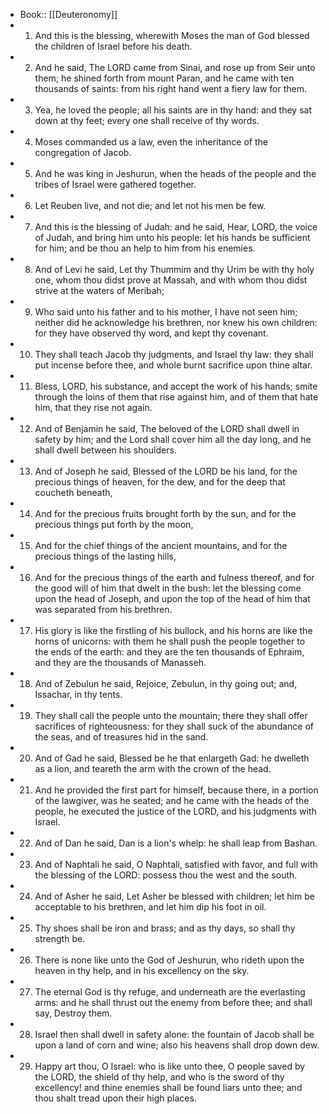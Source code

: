 - Book:: [[Deuteronomy]]
- 1. And this is the blessing, wherewith Moses the man of God blessed the children of Israel before his death.
- 2. And he said, The LORD came from Sinai, and rose up from Seir unto them; he shined forth from mount Paran, and he came with ten thousands of saints: from his right hand went a fiery law for them.
- 3. Yea, he loved the people; all his saints are in thy hand: and they sat down at thy feet; every one shall receive of thy words.
- 4. Moses commanded us a law, even the inheritance of the congregation of Jacob.
- 5. And he was king in Jeshurun, when the heads of the people and the tribes of Israel were gathered together.
- 6. Let Reuben live, and not die; and let not his men be few.
- 7. And this is the blessing of Judah: and he said, Hear, LORD, the voice of Judah, and bring him unto his people: let his hands be sufficient for him; and be thou an help to him from his enemies.
- 8. And of Levi he said, Let thy Thummim and thy Urim be with thy holy one, whom thou didst prove at Massah, and with whom thou didst strive at the waters of Meribah;
- 9. Who said unto his father and to his mother, I have not seen him; neither did he acknowledge his brethren, nor knew his own children: for they have observed thy word, and kept thy covenant.
- 10. They shall teach Jacob thy judgments, and Israel thy law: they shall put incense before thee, and whole burnt sacrifice upon thine altar.
- 11. Bless, LORD, his substance, and accept the work of his hands; smite through the loins of them that rise against him, and of them that hate him, that they rise not again.
- 12. And of Benjamin he said, The beloved of the LORD shall dwell in safety by him; and the Lord shall cover him all the day long, and he shall dwell between his shoulders.
- 13. And of Joseph he said, Blessed of the LORD be his land, for the precious things of heaven, for the dew, and for the deep that coucheth beneath,
- 14. And for the precious fruits brought forth by the sun, and for the precious things put forth by the moon,
- 15. And for the chief things of the ancient mountains, and for the precious things of the lasting hills,
- 16. And for the precious things of the earth and fulness thereof, and for the good will of him that dwelt in the bush: let the blessing come upon the head of Joseph, and upon the top of the head of him that was separated from his brethren.
- 17. His glory is like the firstling of his bullock, and his horns are like the horns of unicorns: with them he shall push the people together to the ends of the earth: and they are the ten thousands of Ephraim, and they are the thousands of Manasseh.
- 18. And of Zebulun he said, Rejoice, Zebulun, in thy going out; and, Issachar, in thy tents.
- 19. They shall call the people unto the mountain; there they shall offer sacrifices of righteousness: for they shall suck of the abundance of the seas, and of treasures hid in the sand.
- 20. And of Gad he said, Blessed be he that enlargeth Gad: he dwelleth as a lion, and teareth the arm with the crown of the head.
- 21. And he provided the first part for himself, because there, in a portion of the lawgiver, was he seated; and he came with the heads of the people, he executed the justice of the LORD, and his judgments with Israel.
- 22. And of Dan he said, Dan is a lion's whelp: he shall leap from Bashan.
- 23. And of Naphtali he said, O Naphtali, satisfied with favor, and full with the blessing of the LORD: possess thou the west and the south.
- 24. And of Asher he said, Let Asher be blessed with children; let him be acceptable to his brethren, and let him dip his foot in oil.
- 25. Thy shoes shall be iron and brass; and as thy days, so shall thy strength be.
- 26. There is none like unto the God of Jeshurun, who rideth upon the heaven in thy help, and in his excellency on the sky.
- 27. The eternal God is thy refuge, and underneath are the everlasting arms: and he shall thrust out the enemy from before thee; and shall say, Destroy them.
- 28. Israel then shall dwell in safety alone: the fountain of Jacob shall be upon a land of corn and wine; also his heavens shall drop down dew.
- 29. Happy art thou, O Israel: who is like unto thee, O people saved by the LORD, the shield of thy help, and who is the sword of thy excellency! and thine enemies shall be found liars unto thee; and thou shalt tread upon their high places.
